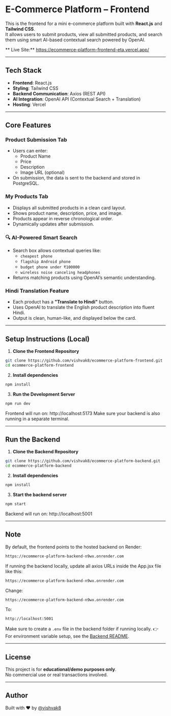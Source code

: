 # E-Commerce Platform – Frontend

This is the frontend for a mini e-commerce platform built with **React.js** and **Tailwind CSS**.  
It allows users to submit products, view all submitted products, and search them using smart AI-based contextual search powered by OpenAI.

** Live Site:** https://ecommerce-platform-frontend-eta.vercel.app/

---

## Tech Stack

- **Frontend**: React.js
- **Styling**: Tailwind CSS
- **Backend Communication**: Axios (REST API)
- **AI Integration**: OpenAI API (Contextual Search + Translation)
- **Hosting**: Vercel

---

## Core Features

### Product Submission Tab
- Users can enter:
  - Product Name
  - Price
  - Description
  - Image URL (optional)
- On submission, the data is sent to the backend and stored in PostgreSQL.

### My Products Tab
- Displays all submitted products in a clean card layout.
- Shows product name, description, price, and image.
- Products appear in reverse chronological order.
- Dynamically updates after submission.

### 🔍 AI-Powered Smart Search
- Search box allows contextual queries like:
  - `cheapest phone`
  - `flagship Android phone`
  - `budget phone under ₹100000`
  - `wireless noise canceling headphones`
- Returns matching products using OpenAI’s semantic understanding.

### Hindi Translation Feature
- Each product has a **"Translate to Hindi"** button.
- Uses OpenAI to translate the English product description into fluent Hindi.
- Output is clean, human-like, and displayed below the card.

---

## Setup Instructions (Local)

1. **Clone the Frontend Repository**

```bash
git clone https://github.com/vishvak8/ecommerce-platform-frontend.git
cd ecommerce-platform-frontend
```

2. **Install dependencies**

```bash
npm install
```

3. **Run the Development Server**

```bash
npm run dev
```

Frontend will run on: http://localhost:5173
Make sure your backend is also running in a separate terminal.

---

## Run the Backend

1. **Clone the Backend Repository**

```bash
git clone https://github.com/vishvak8/ecommerce-platform-backend.git
cd ecommerce-platform-backend
```

2. **Install dependencies**

```bash
npm install
```

3. **Start the backend server**

```bash
npm start
```
Backend will run on: http://localhost:5001

---

## Note

By default, the frontend points to the hosted backend on Render:

```bash
https://ecommerce-platform-backend-n9wx.onrender.com
```

If running the backend locally, update all axios URLs inside the App.jsx file like this:

```bash
https://ecommerce-platform-backend-n9wx.onrender.com
```

Change:

```bash
https://ecommerce-platform-backend-n9wx.onrender.com
```

To:

```bash
http://localhost:5001
```

Make sure to create a `.env` file in the backend folder if running locally. 
👉 For environment variable setup, see the [Backend README](https://github.com/vishvak8/ecommerce-platform-backend#-setup-instructions).

---

## License

This project is for **educational/demo purposes only**.  
No commercial use or real transactions involved.

---

## Author

Built with ❤️ by [@vishvak8](https://github.com/vishvak8)

   

